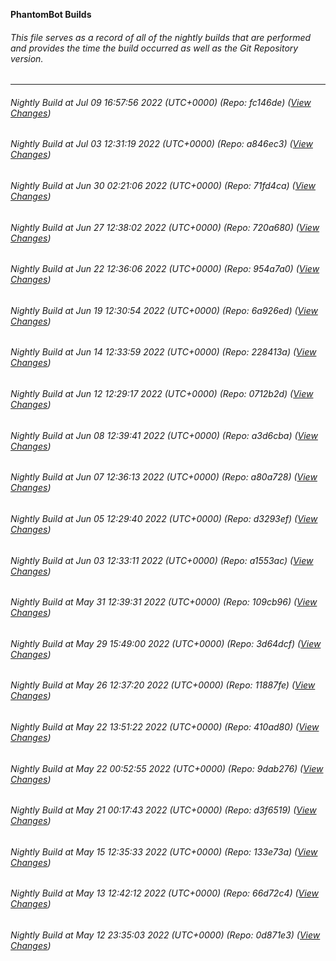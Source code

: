 **PhantomBot Builds**

###### This file serves as a record of all of the nightly builds that are performed and provides the time the build occurred as well as the Git Repository version.
-------------------------------------------------------------------------------------------------------------
###### Nightly Build at Jul 09 16:57:56 2022 (UTC+0000) (Repo: fc146de) ([View Changes](https://github.com/PhantomBot/PhantomBot/compare/a846ec3...fc146de))
###### Nightly Build at Jul 03 12:31:19 2022 (UTC+0000) (Repo: a846ec3) ([View Changes](https://github.com/PhantomBot/PhantomBot/compare/71fd4ca...a846ec3))
###### Nightly Build at Jun 30 02:21:06 2022 (UTC+0000) (Repo: 71fd4ca) ([View Changes](https://github.com/PhantomBot/PhantomBot/compare/720a680...71fd4ca))
###### Nightly Build at Jun 27 12:38:02 2022 (UTC+0000) (Repo: 720a680) ([View Changes](https://github.com/PhantomBot/PhantomBot/compare/954a7a0...720a680))
###### Nightly Build at Jun 22 12:36:06 2022 (UTC+0000) (Repo: 954a7a0) ([View Changes](https://github.com/PhantomBot/PhantomBot/compare/6a926ed...954a7a0))
###### Nightly Build at Jun 19 12:30:54 2022 (UTC+0000) (Repo: 6a926ed) ([View Changes](https://github.com/PhantomBot/PhantomBot/compare/228413a...6a926ed))
###### Nightly Build at Jun 14 12:33:59 2022 (UTC+0000) (Repo: 228413a) ([View Changes](https://github.com/PhantomBot/PhantomBot/compare/0712b2d...228413a))
###### Nightly Build at Jun 12 12:29:17 2022 (UTC+0000) (Repo: 0712b2d) ([View Changes](https://github.com/PhantomBot/PhantomBot/compare/a3d6cba...0712b2d))
###### Nightly Build at Jun 08 12:39:41 2022 (UTC+0000) (Repo: a3d6cba) ([View Changes](https://github.com/PhantomBot/PhantomBot/compare/a80a728...a3d6cba))
###### Nightly Build at Jun 07 12:36:13 2022 (UTC+0000) (Repo: a80a728) ([View Changes](https://github.com/PhantomBot/PhantomBot/compare/d3293ef...a80a728))
###### Nightly Build at Jun 05 12:29:40 2022 (UTC+0000) (Repo: d3293ef) ([View Changes](https://github.com/PhantomBot/PhantomBot/compare/a1553ac...d3293ef))
###### Nightly Build at Jun 03 12:33:11 2022 (UTC+0000) (Repo: a1553ac) ([View Changes](https://github.com/PhantomBot/PhantomBot/compare/109cb96...a1553ac))
###### Nightly Build at May 31 12:39:31 2022 (UTC+0000) (Repo: 109cb96) ([View Changes](https://github.com/PhantomBot/PhantomBot/compare/3d64dcf...109cb96))
###### Nightly Build at May 29 15:49:00 2022 (UTC+0000) (Repo: 3d64dcf) ([View Changes](https://github.com/PhantomBot/PhantomBot/compare/11887fe...3d64dcf))
###### Nightly Build at May 26 12:37:20 2022 (UTC+0000) (Repo: 11887fe) ([View Changes](https://github.com/PhantomBot/PhantomBot/compare/410ad80...11887fe))
###### Nightly Build at May 22 13:51:22 2022 (UTC+0000) (Repo: 410ad80) ([View Changes](https://github.com/PhantomBot/PhantomBot/compare/9dab276...410ad80))
###### Nightly Build at May 22 00:52:55 2022 (UTC+0000) (Repo: 9dab276) ([View Changes](https://github.com/PhantomBot/PhantomBot/compare/d3f6519...9dab276))
###### Nightly Build at May 21 00:17:43 2022 (UTC+0000) (Repo: d3f6519) ([View Changes](https://github.com/PhantomBot/PhantomBot/compare/133e73a...d3f6519))
###### Nightly Build at May 15 12:35:33 2022 (UTC+0000) (Repo: 133e73a) ([View Changes](https://github.com/PhantomBot/PhantomBot/compare/66d72c4...133e73a))
###### Nightly Build at May 13 12:42:12 2022 (UTC+0000) (Repo: 66d72c4) ([View Changes](https://github.com/PhantomBot/PhantomBot/compare/0d871e3...66d72c4))
###### Nightly Build at May 12 23:35:03 2022 (UTC+0000) (Repo: 0d871e3) ([View Changes](https://github.com/PhantomBot/PhantomBot/compare/a74a19e...0d871e3))
